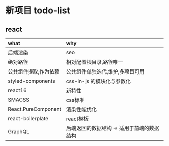 # 新项目 todo-list

## react

| what                  | why                                        |
| :-------------------- | :----------------------------------------- |
| 后端渲染              | seo                                        |
| 绝对路径              | 相对配置根目录,路径唯一                    |
| 公共组件提取,作为依赖 | 公共组件单独迭代,维护,多项目可用           |
| styled-components     | css-in-js 的模块化与参数化                 |
| react16               | 新特性                                     |
| SMACSS                | css标准                                    |
| React.PureComponent   | 渲染性能优化                               |
| react-boilerplate     | react模板                                  |
| GraphQL               | 后端返回的数据结构 => 适用于前端的数据结构 |